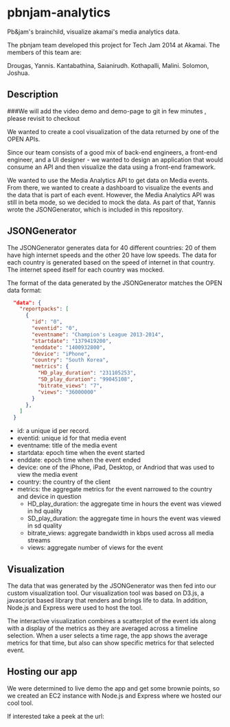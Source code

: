 # pbnjam-analytics

Pb&jam's brainchild, visualize akamai's media analytics data.

The pbnjam team developed this project for Tech Jam 2014 at Akamai. The members of this team are:

Drougas, Yannis. 
Kantabathina, Saianirudh.
Kothapalli, Malini.
Solomon, Joshua.

## Description
###We will add the video demo and demo-page to git in few minutes , please revisit to checkout 

We wanted to create a cool visualization of the data returned by one of the OPEN APIs.

Since our team consists of a good mix of back-end engineers, a front-end engineer, and a UI designer - we wanted to design an application that would consume an API and then visualize the data using a front-end framework.

We wanted to use the Media Analytics API to get data on Media events. From there, we wanted to create a dashboard to visualize the events and the data that is part of each event. However, the Media Analytics API was still in beta mode, so we decided to mock the data. As part of that, Yannis wrote the JSONGenerator, which is included in this repository.

## JSONGenerator

The JSONGenerator generates data for 40 different countries: 20 of them have high internet speeds and the other 20 have low speeds. The data for each country is generated based on the speed of internet in that country. The internet speed itself for each country was mocked.

The format of the data generated by the JSONGenerator matches the OPEN data format:
```json
  "data": {
    "reportpacks": [
      {
        "id": "0",
        "eventid": "0",
        "eventname": "Champion's League 2013-2014",
        "startdate": "1379419200",
        "enddate": "1400932800",
        "device": "iPhone",
        "country": "South Korea",
        "metrics": {
          "HD_play_duration": "231105253",
          "SD_play_duration": "99045108",
          "bitrate_views": "7",
          "views": "36000000"
        }
      },
    ]
  }
```
* id: a unique id per record.
* eventid: unique id for that media event
* eventname: title of the media event
* startdata: epoch time when the event started
* enddate: epoch time when the event ended
* device: one of the iPhone, iPad, Desktop, or Andriod that was used to view the media event
* country: the country of the client
* metrics: the aggregate metrics for the event narrowed to the country and device in question
  * HD_play_duration: the aggregate time in hours the event was viewed in hd quality
  * SD_play_duration: the aggregate time in hours the event was viewed in sd quality
  * bitrate_views: aggregate bandwidth in kbps used across all media streams
  * views: aggregate number of views for the event

## Visualization

The data that was generated by the JSONGenerator was then fed into our custom visualization tool. Our visualization tool was based on D3.js, a javascript based library that renders and brings life to data. In addition, Node.js and Express were used to host the tool.

The interactive visualization combines a scatterplot of the event ids along with a display of the metrics as they are averaged across a timeline selection. When a user selects a time rage, the app shows the average metrics for that time, but also can show specific metrics for that selected event.

## Hosting our app

We were determined to live demo the app and get some brownie points, so we created an EC2 instance with Node.js and Express where we hosted our cool tool. 

If interested take a peek at the url: 


